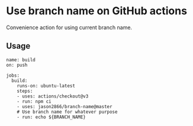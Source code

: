 # Use branch name on GitHub actions

Convenience action for using current branch name.

## Usage
```
name: build
on: push

jobs:
  build:
    runs-on: ubuntu-latest
    steps:
    - uses: actions/checkout@v3
    - run: npm ci
    - uses: jason2866/branch-name@master
    # Use branch name for whatever purpose
    - run: echo ${BRANCH_NAME}
```
